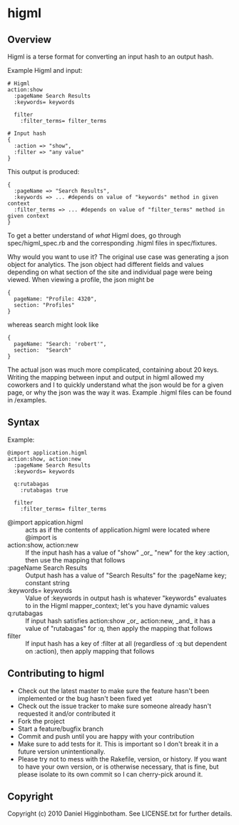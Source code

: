 higml
=====

Overview
--------

Higml is a terse format for converting an input hash to an output hash.

Example Higml and input:

    # Higml
    action:show
      :pageName Search Results
      :keywords= keywords

      filter
        :filter_terms= filter_terms
    
    # Input hash
    {
      :action => "show",
      :filter => "any value"
    }
    
This output is produced:

    {
      :pageName => "Search Results",
      :keywords => ... #depends on value of "keywords" method in given context
      :filter_terms => ... #depends on value of "filter_terms" method in given context
    }

To get a better understand of _what_ Higml does, go through spec/higml_spec.rb and the corresponding .higml files in spec/fixtures.

Why would you want to use it? The original use case was generating a json object for analytics. The json object had different fields and values depending on what section of the site and individual page were being viewed. When viewing a profile, the json might be

    {
      pageName: "Profile: 4320",
      section: "Profiles"
    }
    
whereas search might look like

    {
      pageName: "Search: 'robert'",
      section:  "Search"
    }
    
The actual json was much more complicated, containing about 20 keys. Writing the mapping between input and output in higml allowed my coworkers and I to quickly understand what the json would be for a given page, or why the json was the way it was. Example .higml files can be found in /examples.

Syntax
------

Example:

    @import application.higml
    action:show, action:new
      :pageName Search Results
      :keywords= keywords
      
      q:rutabagas
        :rutabagas true
      
      filter
        :filter_terms= filter_terms

<dl>
  <dt>@import appication.higml</dt>
  <dd>acts as if the contents of application.higml were located where @import is</dd>
  <dt>action:show, action:new</dt>
  <dd>If the input hash has a value of "show" _or_ "new" for the key :action, then use the mapping that follows</dd>
  <dt>:pageName Search Results</dt>
  <dd>Output hash has a value of "Search Results" for the :pageName key; constant string</dd>
  <dt>:keywords= keywords</dt>
  <dd>Value of :keywords in output hash is whatever "keywords" evaluates to in the Higml mapper_context; let's you have dynamic values</dd>
  <dt>q:rutabagas</dt>
  <dd>If input hash satisfies action:show _or_ action:new, _and_ it has a value of "rutabagas" for :q, then apply the mapping that follows</dd>
  <dt>filter</dt>
  <dd>If input hash has a key of :filter at all (regardless of :q but dependent on :action), then apply mapping that follows</dd>
</dl>

Contributing to higml
---------------------
 
* Check out the latest master to make sure the feature hasn't been implemented or the bug hasn't been fixed yet
* Check out the issue tracker to make sure someone already hasn't requested it and/or contributed it
* Fork the project
* Start a feature/bugfix branch
* Commit and push until you are happy with your contribution
* Make sure to add tests for it. This is important so I don't break it in a future version unintentionally.
* Please try not to mess with the Rakefile, version, or history. If you want to have your own version, or is otherwise necessary, that is fine, but please isolate to its own commit so I can cherry-pick around it.

Copyright
---------

Copyright (c) 2010 Daniel Higginbotham. See LICENSE.txt for
further details.


